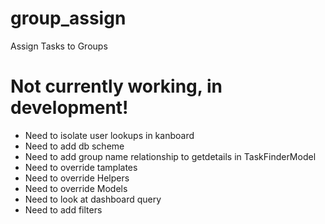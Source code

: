 # group_assign
Assign Tasks to Groups

# Not currently working, in development!

* Need to isolate user lookups in kanboard
* Need to add db scheme
* Need to add group name relationship to getdetails in TaskFinderModel
* Need to override tamplates
* Need to override Helpers
* Need to override Models
* Need to look at dashboard query
* Need to add filters
